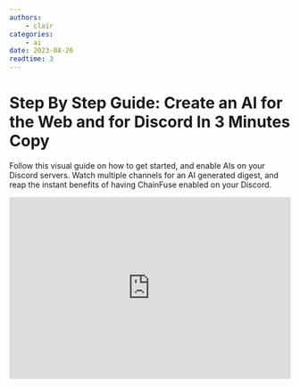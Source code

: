 ```yaml
---
authors:
    - clair
categories:
    - ai
date: 2023-08-26
readtime: 3
---
```


# Step By Step Guide: Create an AI for the Web and for Discord In 3 Minutes Copy

Follow this visual guide on how to get started, and enable AIs on your Discord servers. Watch multiple channels for an AI generated digest, and reap the instant benefits of having ChainFuse enabled on your Discord.

<!-- more -->

<div style="position: relative; padding-bottom: 64.67065868263472%; height: 0;"><iframe src="https://www.loom.com/embed/48be4c9179d147b29cc81698298d17ce?sid=f48d0f11-92ee-4f46-90a9-22e9fda939f2" frameborder="0" webkitallowfullscreen mozallowfullscreen allowfullscreen style="position: absolute; top: 0; left: 0; width: 100%; height: 100%;"></iframe></div>

